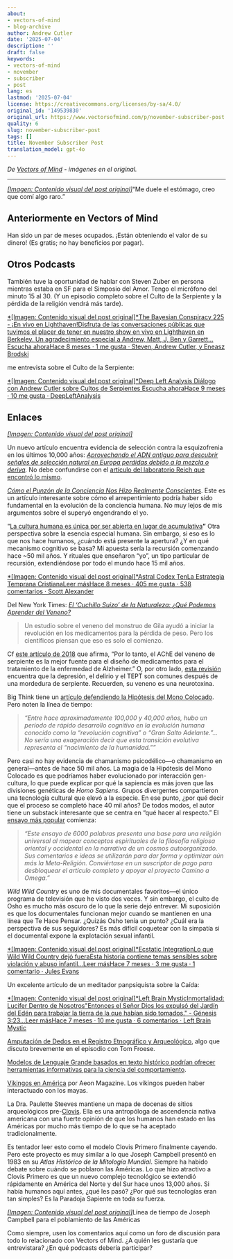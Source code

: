 ```yaml
---
about:
- vectors-of-mind
- blog-archive
author: Andrew Cutler
date: '2025-07-04'
description: ''
draft: false
keywords:
- vectors-of-mind
- november
- subscriber
- post
lang: es
lastmod: '2025-07-04'
license: https://creativecommons.org/licenses/by-sa/4.0/
original_id: '149539830'
original_url: https://www.vectorsofmind.com/p/november-subscriber-post
quality: 6
slug: november-subscriber-post
tags: []
title: November Subscriber Post
translation_model: gpt-4o
---
```


*De [Vectors of Mind](https://www.vectorsofmind.com/p/november-subscriber-post) - imágenes en el original.*

---

[*[Imagen: Contenido visual del post original]*](https://substackcdn.com/image/fetch/$s_!bIyb!,f_auto,q_auto:good,fl_progressive:steep/https%3A%2F%2Fsubstack-post-media.s3.amazonaws.com%2Fpublic%2Fimages%2F2593f454-5833-42f1-90da-7de503a4ce14_626x621.png)“Me duele el estómago, creo que comí algo raro.”

## Anteriormente en Vectors of Mind

Han sido un par de meses ocupados. ¡Están obteniendo el valor de su dinero! (Es gratis; no hay beneficios por pagar).

## Otros Podcasts

También tuve la oportunidad de hablar con Steven Zuber en persona mientras estaba en SF para el Simposio del Amor. Tengo el micrófono del minuto 15 al 30. (Y un episodio completo sobre el Culto de la Serpiente y la pérdida de la religión vendrá más tarde).

[*[Imagen: Contenido visual del post original]*The Bayesian Conspiracy 225 - ¡En vivo en Lighthaven!Disfruta de las conversaciones públicas que tuvimos el placer de tener en nuestro show en vivo en Lighthaven en Berkeley. Un agradecimiento especial a Andrew, Matt, J, Ben y Garrett… Escucha ahoraHace 8 meses · 1 me gusta · Steven, Andrew Cutler, y Eneasz Brodski](https://thebayesianconspiracy.substack.com/p/225-live-at-lighthaven?utm_source=substack&utm_campaign=post_embed&utm_medium=web)

me entrevista sobre el Culto de la Serpiente:

[*[Imagen: Contenido visual del post original]*Deep Left Analysis Diálogo con Andrew Cutler sobre Cultos de Serpientes Escucha ahoraHace 9 meses · 10 me gusta · DeepLeftAnalysis](https://deepleft.substack.com/p/dialogue-with-andrew-cutler-on-snake?utm_source=substack&utm_campaign=post_embed&utm_medium=web)

## Enlaces

[*[Imagen: Contenido visual del post original]*](https://substackcdn.com/image/fetch/$s_!95Qh!,f_auto,q_auto:good,fl_progressive:steep/https%3A%2F%2Fsubstack-post-media.s3.amazonaws.com%2Fpublic%2Fimages%2F95174c6a-d1fa-43d9-9f5d-dd0b08a38e1d_1344x896.png)

Un nuevo artículo encuentra evidencia de selección contra la esquizofrenia en los últimos 10,000 años: _[Aprovechando el ADN antiguo para descubrir señales de selección natural en Europa perdidas debido a la mezcla o deriva](https://www.nature.com/articles/s41467-024-53852-8)._ No debe confundirse con el [artículo del laboratorio Reich que encontró lo mismo](https://www.vectorsofmind.com/i/148733976/new-findings-on-human-adaptation).

_[Cómo el Punzón de la Conciencia Nos Hizo Realmente Conscientes](https://www.blogs.uni-mainz.de/fb05philosophie/files/2013/04/Frith_Metzinger_Regret_2016_penultimate.pdf)_. Este es un artículo interesante sobre cómo el arrepentimiento podría haber sido fundamental en la evolución de la conciencia humana. No muy lejos de mis argumentos sobre el superyó engendrando el yo.

“[La cultura humana es única por ser abierta en lugar de acumulativa](https://www.nature.com/articles/s41562-024-02035-y)**”** Otra perspectiva sobre la esencia especial humana. Sin embargo, si eso es lo que nos hace humanos, ¿cuándo está presente la apertura? ¿Y en qué mecanismo cognitivo se basa? Mi apuesta sería la recursión comenzando hace ~50 mil años. Y rituales que enseñaron “yo”, un tipo particular de recursión, extendiéndose por todo el mundo hace 15 mil años.

[*[Imagen: Contenido visual del post original]*Astral Codex TenLa Estrategia Temprana CristianaLeer másHace 8 meses · 405 me gusta · 538 comentarios · Scott Alexander](https://www.astralcodexten.com/p/the-early-christian-strategy?utm_source=substack&utm_campaign=post_embed&utm_medium=web)

Del New York Times: _[El ‘Cuchillo Suizo’ de la Naturaleza: ¿Qué Podemos Aprender del Veneno?](https://www.nytimes.com/2024/11/13/magazine/venom-animals-drugs-ozempic.html)_

> Un estudio sobre el veneno del monstruo de Gila ayudó a iniciar la revolución en los medicamentos para la pérdida de peso. Pero los científicos piensan que eso es solo el comienzo.

Cf [este artículo de 2018](https://pmc.ncbi.nlm.nih.gov/articles/PMC6118079/#:~:text=Therefore%2C%20snake%20venom%20AChE%20is,to%20the%20synapses%20\(18\).) que afirma, “Por lo tanto, el AChE del veneno de serpiente es la mejor fuente para el diseño de medicamentos para el tratamiento de la enfermedad de Alzheimer.” O, por otro lado, [esta revisión](https://pmc.ncbi.nlm.nih.gov/articles/PMC7705584/) encuentra que la depresión, el delirio y el TEPT son comunes después de una mordedura de serpiente. Recuerden, su veneno es una neurotoxina.

Big Think tiene un [artículo defendiendo la Hipótesis del Mono Colocado](https://bigthink.com/the-past/a-new-spin-on-the-stoned-ape-hypothesis/). Pero noten la línea de tiempo:

> _“Entre hace aproximadamente 100,000 y 40,000 años, hubo un período de rápido desarrollo cognitivo en la evolución humana conocido como la “revolución cognitiva” o “Gran Salto Adelante.”… No sería una exageración decir que esta transición evolutiva representa el “nacimiento de la humanidad.””_

Pero casi no hay evidencia de chamanismo psicodélico—o chamanismo en general—antes de hace 50 mil años. La magia de la Hipótesis del Mono Colocado es que podríamos haber evolucionado por interacción gen-cultura, lo que puede explicar por qué la sapiencia es más joven que las divisiones genéticas de _Homo Sapiens_. Grupos divergentes compartieron una tecnología cultural que elevó a la especie. En ese punto, ¿por qué decir que el proceso se completó hace 40 mil años? De todos modos, el autor tiene un substack interesante que se centra en “qué hacer al respecto.” El [ensayo más popular](https://roadtoomega.substack.com/p/constructing-the-meta-religion-mapping) comienza:

> _“Este ensayo de 6000 palabras presenta una base para una religión universal al mapear conceptos espirituales de la filosofía religiosa oriental y occidental en la narrativa de un cosmos autoorganizado. Sus comentarios e ideas se utilizarán para dar forma y optimizar aún más la Meta-Religión. Conviértase en un suscriptor de pago para desbloquear el artículo completo y apoyar el proyecto Camino a Omega.”_

_Wild Wild Country_ es uno de mis documentales favoritos—el único programa de televisión que he visto dos veces. Y sin embargo, el culto de Osho es mucho más oscuro de lo que la serie dejó entrever. Mi suposición es que los documentales funcionan mejor cuando se mantienen en una línea que Te Hace Pensar. ¿Quizás Osho tenía un punto? ¿Cuál era la perspectiva de sus seguidores? Es más difícil coquetear con la simpatía si el documental expone la explotación sexual infantil.

[*[Imagen: Contenido visual del post original]*Ecstatic IntegrationLo que Wild Wild Country dejó fueraEsta historia contiene temas sensibles sobre violación y abuso infantil…Leer másHace 7 meses · 3 me gusta · 1 comentario · Jules Evans](https://www.ecstaticintegration.org/p/what-wild-wild-country-left-out?utm_source=substack&utm_campaign=post_embed&utm_medium=web)

Un excelente artículo de un meditador panpsiquista sobre la Caída:

[*[Imagen: Contenido visual del post original]*Left Brain MysticInmortalidad: Lucifer Dentro de Nosotros"Entonces el Señor Dios los expulsó del Jardín del Edén para trabajar la tierra de la que habían sido tomados." - Génesis 3:23…Leer másHace 7 meses · 10 me gusta · 6 comentarios · Left Brain Mystic](https://leftbrainmystic.substack.com/p/immortality-lucifer-within-us?utm_source=substack&utm_campaign=post_embed&utm_medium=web)

[Amputación de Dedos en el Registro Etnográfico y Arqueológico](https://academic.oup.com/edited-volume/54436/chapter-abstract/481659639?redirectedFrom=fulltext&login=false), algo que discuto brevemente en el episodio con Tom Froese.

[Modelos de Lenguaje Grande basados en texto histórico podrían ofrecer herramientas informativas para la ciencia del comportamiento](https://www.pnas.org/doi/10.1073/pnas.2407639121#bibliography).

[Vikingos en América](https://aeon.co/essays/did-indigenous-americans-and-vikings-trade-in-the-year-1000) por Aeon Magazine. Los vikingos pueden haber interactuado con los mayas.

La Dra. Paulette Steeves mantiene un mapa de docenas de sitios arqueológicos pre-[Clovis](https://en.wikipedia.org/wiki/Clovis_culture). Ella es una antropóloga de ascendencia nativa americana con una fuerte opinión de que los humanos han estado en las Américas por mucho más tiempo de lo que se ha aceptado tradicionalmente.

Es tentador leer esto como el modelo Clovis Primero finalmente cayendo. Pero este proyecto es muy similar a lo que Joseph Campbell presentó en 1983 en su _Atlas Histórico de la Mitología Mundial_. Siempre ha habido debate sobre cuándo se poblaron las Américas. Lo que hizo atractivo a Clovis Primero es que un nuevo complejo tecnológico se extendió rápidamente en América del Norte y del Sur hace unos 13,000 años. Si había humanos aquí antes, ¿qué les pasó? ¿Por qué sus tecnologías eran tan simples? Es la Paradoja Sapiente en toda su fuerza.

[*[Imagen: Contenido visual del post original]*](https://substackcdn.com/image/fetch/$s_!bElE!,f_auto,q_auto:good,fl_progressive:steep/https%3A%2F%2Fsubstack-post-media.s3.amazonaws.com%2Fpublic%2Fimages%2Fc2b7320b-ee1c-447b-bed8-513fa7c80299_936x1122.png)Línea de tiempo de Joseph Campbell para el poblamiento de las Américas

Como siempre, usen los comentarios aquí como un foro de discusión para todo lo relacionado con Vectors of Mind. ¿A quién les gustaría que entrevistara? ¿En qué podcasts debería participar?